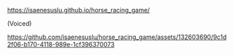[<a href="https://isaenesuslu.github.io/horse_racing_game/" target="_blank">https://isaenesuslu.github.io/horse_racing_game/</a>](https://isaenesuslu.github.io/horse_racing_game/)

(Voiced)

https://github.com/isaenesuslu/horse_racing_game/assets/132603690/9c1d2f06-b170-4118-989e-1cf396370073
